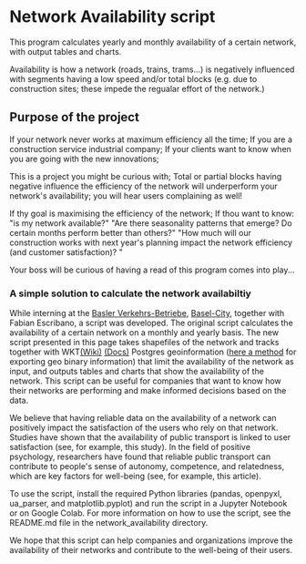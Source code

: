 # Network Availability script
This program calculates yearly and monthly availability of a certain network, with output tables and charts. 

Availability is how a network (roads, trains, trams...) is negatively influenced with segments having a low speed and/or total blocks (e.g. due to construction sites; these impede the regualar effort of the network.)

## Purpose of the project
If your network never works at maximum efficiency all the time;
If you are a construction service industrial company;
If your clients want to know when you are going with the new innovations;

This is a project you might be curious with;
Total or partial blocks having negative influence the efficiency of the network will underperform your network's availability; 
you will hear users complaining as well!

If thy goal is maximising the efficiency of the network;
If thou want to know: "is my network available?"
"Are there seasonality patterns that emerge? Do certain months perform better than others?"
"How much will our construction works with next year's planning impact the network efficiency (and customer satisfaction)? "


Your boss will be curious of having a read of this program comes into play...

### A simple solution to calculate the network availabiltiy
While interning at the [Basler Verkehrs-Betriebe](https://www.bvb.ch/de/unternehmen/Kontakt/), [Basel-City](https://www.bs.ch/Portrait/leben-in-basel.html), together with Fabian Escribano, a script was developed. The original script calculates the availability of a certain network on a monthly and yearly basis. The new script presented in this page takes shapefiles of the network and tracks together with WKT[(Wiki)](https://en.wikipedia.org/wiki/Well-known_text_representation_of_geometry) [(Docs)](https://git.osgeo.org/gitea/postgis/postgis/src/branch/master/doc/bnf-wkt.txt) Postgres geoinformation ([here a method](https://postgis.net/docs/ST_AsText.html) for exporting geo binary information) that limit the availability of the network as input, and outputs tables and charts that show the availability of the network. This script can be useful for companies that want to know how their networks are performing and make informed decisions based on the data.

We believe that having reliable data on the availability of a network can positively impact the satisfaction of the users who rely on that network. Studies have shown that the availability of public transport is linked to user satisfaction (see, for example, this study). In the field of positive psychology, researchers have found that reliable public transport can contribute to people's sense of autonomy, competence, and relatedness, which are key factors for well-being (see, for example, this article).

To use the script, install the required Python libraries (pandas, openpyxl, ua_parser, and matplotlib.pyplot) and run the script in a Jupyter Notebook or on Google Colab. For more information on how to use the script, see the README.md file in the network_availability directory.

We hope that this script can help companies and organizations improve the availability of their networks and contribute to the well-being of their users.
